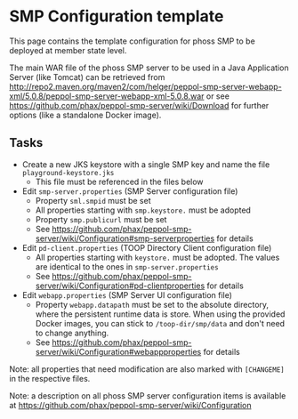 # SMP Configuration template

This page contains the template configuration for phoss SMP to be deployed at member state level.

The main WAR file of the phoss SMP server to be used in a Java Application Server (like Tomcat) can be retrieved from http://repo2.maven.org/maven2/com/helger/peppol-smp-server-webapp-xml/5.0.8/peppol-smp-server-webapp-xml-5.0.8.war or see https://github.com/phax/peppol-smp-server/wiki/Download for further options (like a standalone Docker image). 

## Tasks

* Create a new JKS keystore with a single SMP key and name the file `playground-keystore.jks`
    * This file must be referenced in the files below
* Edit `smp-server.properties` (SMP Server configuration file)
    * Property `sml.smpid` must be set
    * All properties starting with `smp.keystore.` must be adopted
    * Property `smp.publicurl` must be set
    * See https://github.com/phax/peppol-smp-server/wiki/Configuration#smp-serverproperties for details
* Edit `pd-client.properties` (TOOP Directory Client configuration file)
    * All properties starting with `keystore.` must be adopted. The values are identical to the ones in `smp-server.properties`
    * See https://github.com/phax/peppol-smp-server/wiki/Configuration#pd-clientproperties for details
* Edit `webapp.properties` (SMP Server UI configuration file)
    * Property `webapp.datapath` must be set to the absolute directory, where the persistent runtime data is store. When using the provided Docker images, you can stick to `/toop-dir/smp/data` and don't need to change anything.
    * See https://github.com/phax/peppol-smp-server/wiki/Configuration#webappproperties for details

Note: all properties that need modification are also marked with `[CHANGEME]` in the respective files.

Note: a description on all phoss SMP server configuration items is available at https://github.com/phax/peppol-smp-server/wiki/Configuration

